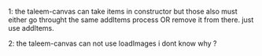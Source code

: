 
1: the taleem-canvas can take items in constructor but those also must either go throught the same addItems process OR remove it from there. just use addItems.

2: the taleem-canvas can not use loadImages i dont know why ?



